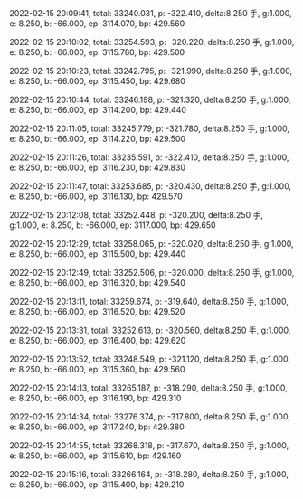 2022-02-15 20:09:41, total: 33240.031, p: -322.410, delta:8.250 手, g:1.000, e: 8.250, b: -66.000, ep: 3114.070, bp: 429.560

2022-02-15 20:10:02, total: 33254.593, p: -320.220, delta:8.250 手, g:1.000, e: 8.250, b: -66.000, ep: 3115.780, bp: 429.500

2022-02-15 20:10:23, total: 33242.795, p: -321.990, delta:8.250 手, g:1.000, e: 8.250, b: -66.000, ep: 3115.450, bp: 429.680

2022-02-15 20:10:44, total: 33246.198, p: -321.320, delta:8.250 手, g:1.000, e: 8.250, b: -66.000, ep: 3114.200, bp: 429.440

2022-02-15 20:11:05, total: 33245.779, p: -321.780, delta:8.250 手, g:1.000, e: 8.250, b: -66.000, ep: 3114.220, bp: 429.500

2022-02-15 20:11:26, total: 33235.591, p: -322.410, delta:8.250 手, g:1.000, e: 8.250, b: -66.000, ep: 3116.230, bp: 429.830

2022-02-15 20:11:47, total: 33253.685, p: -320.430, delta:8.250 手, g:1.000, e: 8.250, b: -66.000, ep: 3116.130, bp: 429.570

2022-02-15 20:12:08, total: 33252.448, p: -320.200, delta:8.250 手, g:1.000, e: 8.250, b: -66.000, ep: 3117.000, bp: 429.650

2022-02-15 20:12:29, total: 33258.065, p: -320.020, delta:8.250 手, g:1.000, e: 8.250, b: -66.000, ep: 3115.500, bp: 429.440

2022-02-15 20:12:49, total: 33252.506, p: -320.000, delta:8.250 手, g:1.000, e: 8.250, b: -66.000, ep: 3116.320, bp: 429.540

2022-02-15 20:13:11, total: 33259.674, p: -319.640, delta:8.250 手, g:1.000, e: 8.250, b: -66.000, ep: 3116.520, bp: 429.520

2022-02-15 20:13:31, total: 33252.613, p: -320.560, delta:8.250 手, g:1.000, e: 8.250, b: -66.000, ep: 3116.400, bp: 429.620

2022-02-15 20:13:52, total: 33248.549, p: -321.120, delta:8.250 手, g:1.000, e: 8.250, b: -66.000, ep: 3115.360, bp: 429.560

2022-02-15 20:14:13, total: 33265.187, p: -318.290, delta:8.250 手, g:1.000, e: 8.250, b: -66.000, ep: 3116.190, bp: 429.310

2022-02-15 20:14:34, total: 33276.374, p: -317.800, delta:8.250 手, g:1.000, e: 8.250, b: -66.000, ep: 3117.240, bp: 429.380

2022-02-15 20:14:55, total: 33268.318, p: -317.670, delta:8.250 手, g:1.000, e: 8.250, b: -66.000, ep: 3115.610, bp: 429.160

2022-02-15 20:15:16, total: 33266.164, p: -318.280, delta:8.250 手, g:1.000, e: 8.250, b: -66.000, ep: 3115.400, bp: 429.210